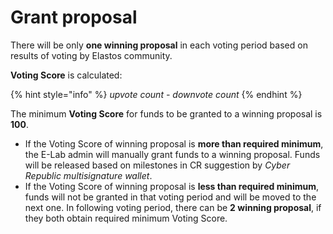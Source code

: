 # Grant proposal

There will be only **one winning proposal** in each voting period based on results of voting by Elastos community.

**Voting Score** is calculated:

{% hint style="info" %}
_upvote count - downvote count_
{% endhint %}



The minimum **Voting Score** for funds to be granted to a winning proposal is **100**.

* If the Voting Score of winning proposal is **more than required minimum**, the E-Lab admin will manually grant funds to a winning proposal. Funds will be released based on milestones in CR suggestion by _Cyber Republic multisignature wallet_.
* If the Voting Score of winning proposal is **less than required minimum**, funds will not be granted in that voting period and will be moved to the next one. In following voting period, there can be **2 winning proposal**, if they both obtain required minimum Voting Score.

